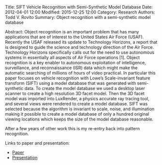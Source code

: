 Title: SIFT Vehicle Recognition with Semi-Synthetic Model Database
Date: 2012-04-01 12:00
Modified: 2015-12-25 12:00
Category: Research
Authors: Todd V. Rovito
Summary: Object recognition with a semi-synthetic model database

Abstract: Object recognition is an important problem that has many applications
that are of interest to the United States Air Force (USAF). Recently the USAF
released its update to Technology Horizons, a report that is designed to guide
the science and technology direction of the Air Force. Technology Horizons
specifically calls out for the need to use autonomous systems in essentially all
aspects of Air Force operations [1]. Object recognition is a key enabler to
autonomous exploitation of intelligence, surveillance, and reconnaissance (ISR)
data which might make the automatic searching of millions of hours of video
practical. In particular this paper focuses on vehicle recognition with Lowe’s
Scale-invariant feature transform (SIFT) using a model database that was
generated with semi-synthetic data. To create the model database we used a
desktop laser scanner to create a high resolution 3D facet model. Then the 3D
facet model was imported into LuxRender, a physics accurate ray tracing tool,
and several views were rendered to create a model database. SIFT was selected
because the algorithm is invariant to scale, noise, and illumination making it
possible to create a model database of only a hundred original viewing locations
which keeps the size of the model database reasonable.

After a few years of other work this is my re-entry back into pattern
recognition.

Links to paper and presentation:

* [Paper](https://drive.google.com/uc?id=1VZkgs6iEvn-FpeN_nRFcQdo_eZvt3Wfa)
* [Presentation](https://drive.google.com/uc?id=1SfQY2eIqp8Hx-0-55kS-jQKIS6scx6vm)

